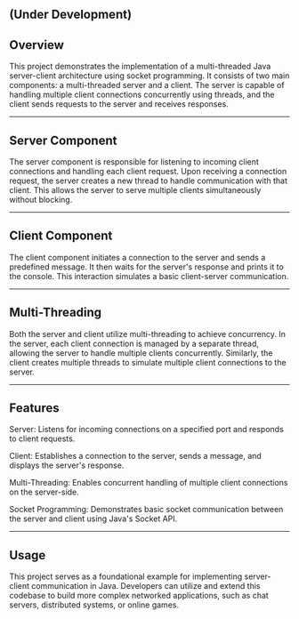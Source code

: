 ## (Under Development)
## Overview

  

This project demonstrates the implementation of a multi-threaded Java server-client architecture using socket programming. It consists of two main components: a multi-threaded server and a client. The server is capable of handling multiple client connections concurrently using threads, and the client sends requests to the server and receives responses.

---

  

## Server Component

  

The server component is responsible for listening to incoming client connections and handling each client request. Upon receiving a connection request, the server creates a new thread to handle communication with that client. This allows the server to serve multiple clients simultaneously without blocking.

---

  

## Client Component

  

The client component initiates a connection to the server and sends a predefined message. It then waits for the server's response and prints it to the console. This interaction simulates a basic client-server communication.

---

  

## Multi-Threading

  

Both the server and client utilize multi-threading to achieve concurrency. In the server, each client connection is managed by a separate thread, allowing the server to handle multiple clients concurrently. Similarly, the client creates multiple threads to simulate multiple client connections to the server.

---

  

## Features

  

Server: Listens for incoming connections on a specified port and responds to client requests.

Client: Establishes a connection to the server, sends a message, and displays the server's response.

Multi-Threading: Enables concurrent handling of multiple client connections on the server-side.

Socket Programming: Demonstrates basic socket communication between the server and client using Java's Socket API.

---

  

## Usage

  

This project serves as a foundational example for implementing server-client communication in Java. Developers can utilize and extend this codebase to build more complex networked applications, such as chat servers, distributed systems, or online games.
